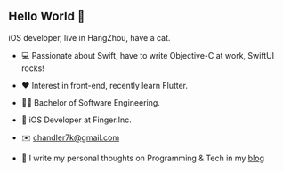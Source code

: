 ## Hello World 👋

iOS developer, live in HangZhou, have a cat.

* 💻 Passionate about Swift, have to write Objective-C at work, SwiftUI rocks!

* ❤️ Interest in front-end, recently learn Flutter. 

* 👨‍🎓 Bachelor of Software Engineering.

* 🧱 iOS Developer at Finger.Inc.

* ✉️ [chandler7k@gmail.com](chandler7k@gmail.com)

* 📒 I write my personal thoughts on Programming & Tech in my [blog](https://devlinlin.github.io)
